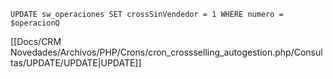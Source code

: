 `UPDATE sw_operaciones SET crossSinVendedor = 1 WHERE numero = $operacionQ`

[[Docs/CRM Novedades/Archivos/PHP/Crons/cron_crossselling_autogestion.php/Consultas/UPDATE/UPDATE|UPDATE]]